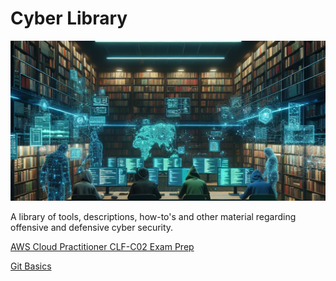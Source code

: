 # Cyber Library

![Cyber-Library](/Resources/Images/cyber-library-v2.png)

A library of tools, descriptions, how-to's and other material regarding offensive and defensive cyber security.

[AWS Cloud Practitioner CLF-C02 Exam Prep](/AWS%20CLF-C02.md)

[Git Basics](/git-basics.md)
